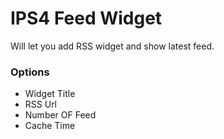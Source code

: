 # IPS4 Feed Widget

Will let you add RSS widget and show latest feed.

### Options
* Widget Title
* RSS Url
* Number OF Feed
* Cache Time